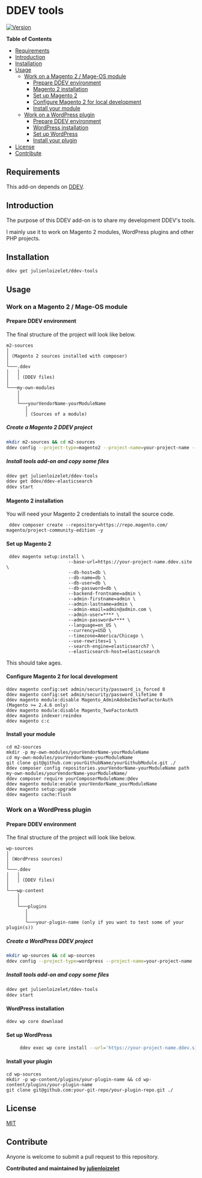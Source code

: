 # DDEV tools

[![Version](https://img.shields.io/github/v/release/julienloizelet/ddev-tools?include_prereleases)](https://github.com/julienloizelet/ddev-tools/releases)

**Table of Contents**

<!-- START doctoc generated TOC please keep comment here to allow auto update -->
<!-- DON'T EDIT THIS SECTION, INSTEAD RE-RUN doctoc TO UPDATE -->

- [Requirements](#requirements)
- [Introduction](#introduction)
- [Installation](#installation)
- [Usage](#usage)
  - [Work on a Magento 2 / Mage-OS module](#work-on-a-magento-2--mage-os-module)
    - [Prepare DDEV environment](#prepare-ddev-environment)
    - [Magento 2 installation](#magento-2-installation)
    - [Set up Magento 2](#set-up-magento-2)
    - [Configure Magento 2 for local development](#configure-magento-2-for-local-development)
    - [Install your module](#install-your-module)
  - [Work on a WordPress plugin](#work-on-a-wordpress-plugin)
    - [Prepare DDEV environment](#prepare-ddev-environment-1)
    - [WordPress installation](#wordpress-installation)
    - [Set up WordPress](#set-up-wordpress)
    - [Install your plugin](#install-your-plugin)
- [License](#license)
- [Contribute](#contribute)

<!-- END doctoc generated TOC please keep comment here to allow auto update -->

## Requirements

This add-on depends on [DDEV](https://ddev.readthedocs.io/en/stable/).

## Introduction

The purpose of this DDEV add-on is to share my development DDEV's tools.

I mainly use it to work on Magento 2 modules, WordPress plugins and other PHP projects.

## Installation

`ddev get julienloizelet/ddev-tools`

## Usage

### Work on a Magento 2 / Mage-OS module

#### Prepare DDEV environment

The final structure of the project will look like below.

```
m2-sources
│
│ (Magento 2 sources installed with composer)
│
└───.ddev
│   │
│   │ (DDEV files)
│
└───my-own-modules
    │
    │
    └───yourVendorName-yourModuleName
       │
       │ (Sources of a module)

```

##### Create a Magento 2 DDEV project

```bash
mkdir m2-sources && cd m2-sources
ddev config --project-type=magento2 --project-name=your-project-name --php-version=8.1 --docroot=pub --create-docroot --disable-settings-management
```

##### Install tools add-on and copy some files

```bash
ddev get julienloizelet/ddev-tools
ddev get ddev/ddev-elasticsearch
ddev start
```

#### Magento 2 installation

You will need your Magento 2 credentials to install the source code.

     ddev composer create --repository=https://repo.magento.com/ magento/project-community-edition -y

#### Set up Magento 2

     ddev magento setup:install \
                           --base-url=https://your-project-name.ddev.site \
                           --db-host=db \
                           --db-name=db \
                           --db-user=db \
                           --db-password=db \
                           --backend-frontname=admin \
                           --admin-firstname=admin \
                           --admin-lastname=admin \
                           --admin-email=admin@admin.com \
                           --admin-user=**** \
                           --admin-password=**** \
                           --language=en_US \
                           --currency=USD \
                           --timezone=America/Chicago \
                           --use-rewrites=1 \
                           --search-engine=elasticsearch7 \
                           --elasticsearch-host=elasticsearch

This should take ages.

#### Configure Magento 2 for local development

    ddev magento config:set admin/security/password_is_forced 0
    ddev magento config:set admin/security/password_lifetime 0
    ddev magento module:disable Magento_AdminAdobeImsTwoFactorAuth (Magento >= 2.4.6 only)
    ddev magento module:disable Magento_TwoFactorAuth
    ddev magento indexer:reindex
    ddev magento c:c

#### Install your module

```
cd m2-sources
mkdir -p my-own-modules/yourVendorName-yourModuleName
cd my-own-modules/yourVendorName-yourModuleName
git clone git@github.com:yourGithubName/yourGithubModule.git ./
ddev composer config repositories.yourVendorName-yourModuleName path my-own-modules/yourVendorName-yourModuleName/
ddev composer require yourComposerModuleName:@dev
ddev magento module:enable yourVendorName_yourModuleName
ddev magento setup:upgrade
ddev magento cache:flush
```

### Work on a WordPress plugin

#### Prepare DDEV environment

The final structure of the project will look like below.

```
wp-sources
│
│ (WordPress sources)
│
└───.ddev
│   │
│   │ (DDEV files)
│
└───wp-content
    │
    │
    └───plugins
       │
       │
       └───your-plugin-name (only if you want to test some of your plugin(s))

```

##### Create a WordPress DDEV project

```bash
mkdir wp-sources && cd wp-sources
ddev config --project-type=wordpress --project-name=your-project-name
```

##### Install tools add-on and copy some files

```bash
ddev get julienloizelet/ddev-tools
ddev start
```

#### WordPress installation

```bash
ddev wp core download
```

#### Set up WordPress

```bash
     ddev exec wp core install --url='https://your-project-name.ddev.site' --title='WordPress' --admin_user='****' --admin_password='****' --admin_email='admin@admin.com'
```

#### Install your plugin

```
cd wp-sources
mkdir -p wp-content/plugins/your-plugin-name && cd wp-content/plugins/your-plugin-name
git clone git@github.com:your-git-repo/your-plugin-repo.git ./
```

## License

[MIT](LICENSE)

## Contribute

Anyone is welcome to submit a pull request to this repository.

**Contributed and maintained by [julienloizelet](https://github.com/julienloizelet)**
